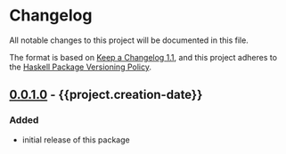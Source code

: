 # Changelog

All notable changes to this project will be documented in this file.

The format is based on [Keep a Changelog 1.1](https://keepachangelog.com/en/1.1.0/),
and this project adheres to the [Haskell Package Versioning Policy](https://pvp.haskell.org/).

## [0.0.1.0] - {{project.creation-date}}

### Added

- initial release of this package

[0.0.1.0]: https://github.com/{{project.repo}}/releases/tag/v0.0.1.0
